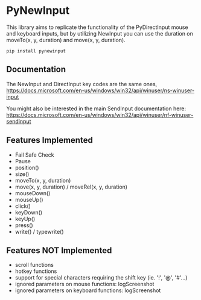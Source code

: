 # PyNewInput

This library aims to replicate the functionality of the PyDirectInput mouse and keyboard inputs, but by utilizing NewInput you can use the duration on moveTo(x, y, duration) and move(x, y, duration).

`pip install pynewinput`

## Documentation

The NewInput and DirectInput key codes are the same ones, https://docs.microsoft.com/en-us/windows/win32/api/winuser/ns-winuser-input

You might also be interested in the main SendInput documentation here: https://docs.microsoft.com/en-us/windows/win32/api/winuser/nf-winuser-sendinput

## Features Implemented

- Fail Safe Check
- Pause
- position()
- size()
- moveTo(x, y, duration)
- move(x, y, duration) / moveRel(x, y, duration)
- mouseDown()
- mouseUp()
- click()
- keyDown()
- keyUp()
- press()
- write() / typewrite()

## Features NOT Implemented

- scroll functions
- hotkey functions
- support for special characters requiring the shift key (ie. '!', '@', '#'...)
- ignored parameters on mouse functions: logScreenshot
- ignored parameters on keyboard functions: logScreenshot
